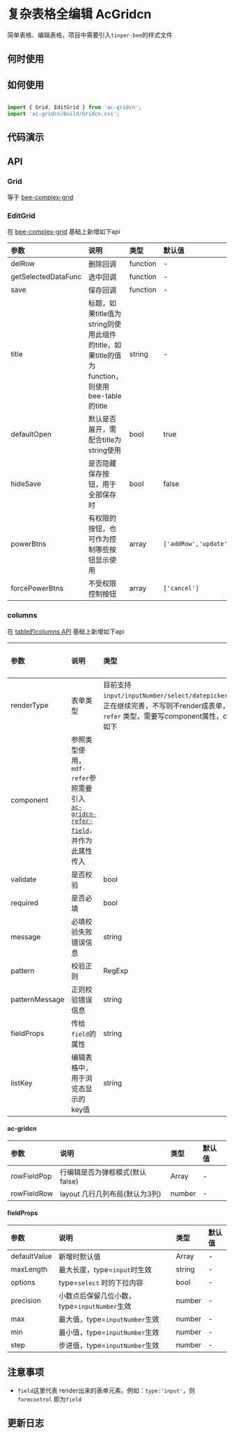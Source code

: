 # 复杂表格全编辑 AcGridcn

简单表格、编辑表格，项目中需要引入`tinper-bee`的样式文件

## 何时使用

## 如何使用

```js

import { Grid, EditGrid } from 'ac-gridcn';
import 'ac-gridcn/build/Gridcn.css';

```

## 代码演示

## API

### Grid

等于 [bee-complex-grid](http://bee.tinper.org/tinper-acs/bee-complex-grid) 

### EditGrid

在 [bee-complex-grid](http://bee.tinper.org/tinper-acs/bee-complex-grid) 基础上新增如下api

|参数|说明|类型|默认值|
|:---|:-----|:----|:------|
|delRow|删除回调|function|-|
|getSelectedDataFunc|选中回调|function|-|
|save|保存回调|function|-|
|title|标题，如果title值为string则使用此组件的title，如果title的值为function，则使用bee-table的title|string|-|
|defaultOpen|默认是否展开，需配合title为string使用|bool|true|
|hideSave|是否隐藏保存按钮，用于全部保存时|bool|false|
|powerBtns|有权限的按钮，也可作为控制哪些按钮显示使用|array|`['addRow','update','delRow','copyRow','export','min','max','cancel','save','copyToEnd']`|
|forcePowerBtns|不受权限控制按钮|array|`['cancel']`|



### columns

在 [table的columns API](http://bee.tinper.org/tinper-bee/bee-table#Column) 基础上新增如下api

|参数|说明|类型|默认值|
|:---|:-----|:----|:------|
|renderType|表单类型|目前支持 `input/inputNumber/select/datepicker/year/refer`，正在继续完善，不写则不render成表单，注意如使用 `refer` 类型，需要写component属性，component属性如下|-|
|component|参照类型使用，`mdf-refer`参照需要引入 [`ac-gridcn-refer-field`](https://www.npmjs.com/package/ac-gridcn-refer-field)，并作为此属性传入||
|validate|是否校验|bool|-|
|required|是否必填|bool|-|
|message|必填校验失败错误信息|string|-|
|pattern|校验正则|RegExp|-|
|patternMessage|正则校验错误信息|string|-|
|fieldProps|传给`field`的属性|string|-|
|listKey|编辑表格中，用于浏览态显示的key值|string|-|
#### ac-gridcn

|参数|说明|类型|默认值|
|:---|:-----|:----|:------|
|rowFieldPop| 行编辑是否为弹框模式(默认 false)|Array|-| 
|rowFieldRow| layout 几行几列布局(默认为3列) |number|-|

#### fieldProps

|参数|说明|类型|默认值|
|:---|:-----|:----|:------|
|defaultValue|新增时默认值|Array|-|
|maxLength|最大长度，type=`input`时生效|string|-|
|options|type=`select` 时的下拉内容|bool|-|
|precision|小数点后保留几位小数，type=`inputNumber`生效|number|-|
|max|最大值，type=`inputNumber`生效|number|-|
|min|最小值，type=`inputNumber`生效|number|-|
|step|步进值，type=`inputNumber`生效|number|-|



 ## 注意事项

 - `field`这里代表 render出来的表单元素。例如：`type:'input'`，则 `formcontrol` 即为`field`

 ## 更新日志
